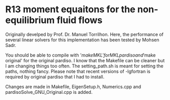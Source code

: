 # R13 moment equaitons for the non-equilibrium fluid flows

Originally develped by Prof. Dr. Manuel Torrilhon. Here, the performance of several linear solvers for this implementation has been tested by Mohsen Sadr.  

You should be able to compile with '$make MKL' for MKL pardiso and '$make original' for the original pardiso. I know that the Makefile can be cleaner but I am changing things too often. The setting_path.sh is meant for setting the paths, nothing fancy. Please note that recent versions of -lgfortran is required by original pardiso that I had to install. 

Changes are made in Makefile, EigenSetup.h, Numerics.cpp and pardisoSolve_GNU_Original.cpp is added.

